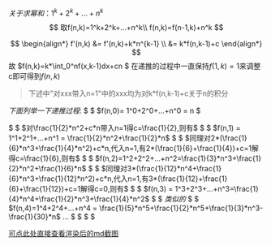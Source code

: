 $关于求幂和：1^k+2^k+...+n^k$
$$
    取f(n,k)=1^k+2^k+...+n^k\\
    f(n,k)=f(n-1,k)+n^k
$$

$$
\begin{align*}
f'(n,k) &= f'(n,k)+k*n^{k-1} \\
        &= k*f(n,k-1)+c
\end{align*}
$$
故 $f(n,k)=k*\int_0^nf(x,k-1)dx+cn $
在递推的过程中一直保持$f(1,k)=1$来调整c即可得到$f(n,k)$
> 下述中"对xxx带入n=1"中的xxx均为对k*f(n,k-1)+c关于n的积分

$下面列举一下递推过程:$
$ $
$f(n,0)= 1^0+2^0+...+n^0 = n $

$ $
$对\frac{1}{2}*n^2+c*n带入n=1得c=\frac{1}{2},则有$
$ $
$f(n,1) = 1^1+2^1+...+n^1 = \frac{1}{2}*n^2+\frac{1}{2}*n$
$ $
$同理对2*(\frac{1}{6}*n^3+\frac{1}{4}*n^2)+c*n,代入n=1,有2*(\frac{1}{6}+\frac{1}{4})+c=1解得c=\frac{1}{6},则有$
$ $
$f(n,2)=1^2+2^2+...+n^2=\frac{1}{3}*n^3+\frac{1}{2}*n^2+\frac{1}{6}*n$
$ $
$同理对3*(\frac{1}{12}*n^4+\frac{1}{6}*n^3+\frac{1}{12}*n^2)+c*n,代入n=1,有3*(\frac{1}{12}+\frac{1}{6}+\frac{1}{12})+c=1解得c=0,则有$
$ $
$f(n,3) = 1^3+2^3+...+n^3=\frac{1}{4}*n^4+\frac{1}{2}*n^3+\frac{1}{4}*n^2$
$ $
$类似的$
$ $
$f(n,4)=1^4+2^4+...+n^4 = \frac{1}{5}*n^5+\frac{1}{2}*n^5+\frac{1}{3}*n^3-\frac{1}{30}*n$ 
$...$
$ $
$ $

[可点此处直接查看渲染后的md截图](../img/幂和公式简单推导.png)

